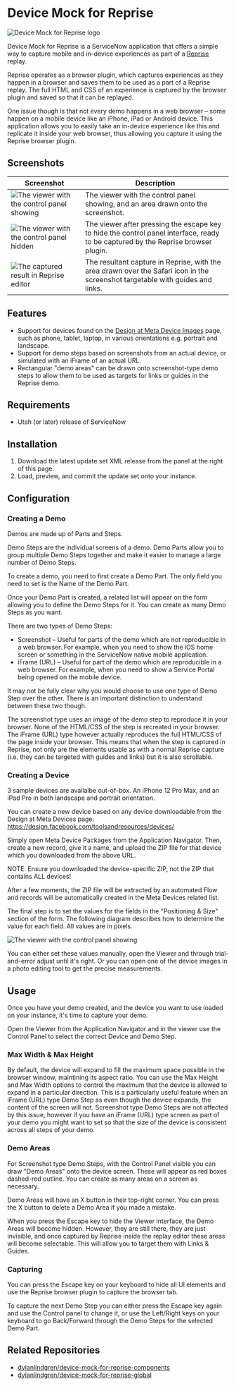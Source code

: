 # Device Mock for Reprise

![Device Mock for Reprise logo](images/dmr-logo.svg)

Device Mock for Reprise is a ServiceNow application that offers a simple way to capture mobile and in-device experiences as part of a [Reprise](https://www.getreprise.com) replay.

Reprise operates as a browser plugin, which captures experiences as they happen in a browser and saves them to be used as a part of a Reprise replay. The full HTML and CSS of an experience is captured by the browser plugin and saved so that it can be replayed.

One issue though is that not every demo happens in a web browser – some happen on a mobile device like an iPhone, iPad or Android device. This application allows you to easily take an in-device experience like this and replicate it inside your web browser, thus allowing you capture it using the Reprise browser plugin.

## Screenshots

|Screenshot| Description |
|---|---|
|![The viewer with the control panel showing](images/example-withcp.jpg)|The viewer with the control panel showing, and an area drawn onto the screenshot.|
|![The viewer with the control panel hidden](images/example-nocp.jpg)|The viewer after pressing the escape key to hide the control panel interface, ready to be captured by the Reprise browser plugin.|
|![The captured result in Reprise editor](images/example-inrp.jpg)|The resultant capture in Reprise, with the area drawn over the Safari icon in the screenshot targetable with guides and links.|

## Features

- Support for devices found on the [Design at Meta Device Images](https://design.facebook.com/toolsandresources/devices/) page, such as phone, tablet, laptop, in various orientations e.g. portrait and landscape.
- Support for demo steps based on screenshots from an actual device, or simulated with an iFrame of an actual URL.
- Rectangular "demo areas" can be drawn onto screenshot-type demo steps to allow them to be used as targets for links or guides in the Reprise demo.

## Requirements
- Utah (or later) release of ServiceNow

## Installation

1. Download the latest update set XML release from the panel at the right of this page.
2. Load, preview, and commit the update set onto your instance.

## Configuration

### Creating a Demo

Demos are made up of Parts and Steps.

Demo Steps are the individual screens of a demo. Demo Parts allow you to group multiple Demo Steps together and make it easier to manage a large number of Demo Steps.

To create a demo, you need to first create a Demo Part. The only field you need to set is the Name of the Demo Part.

Once your Demo Part is created, a related list will appear on the form allowing you to define the Demo Steps for it. You can create as many Demo Steps as you want.

There are two types of Demo Steps:

- Screenshot – Useful for parts of the demo which are not reproducible in a web browser. For example, when you need to show the iOS home screen or something in the ServiceNow native mobile application.
- iFrame (URL) – Useful for part of the demo which are reproducible in a web browser. For example, when you need to show a Service Portal being opened on the mobile device.

It may not be fully clear why you would choose to use one type of Demo Step over the other. There is an important distinction to understand between these two though.

The screenshot type uses an image of the demo step to reproduce it in your browser. None of the HTML/CSS of the step is recreated in your browser. The iFrame (URL) type however actually reproduces the full HTML/CSS of the page inside your browser. This means that when the step is captured in Reprise, not only are the elements usable as with a normal Reprise capture (i.e. they can be targeted with guides and links) but it is also scrollable.

### Creating a Device
3 sample devices are availalbe out-of-box. An iPhone 12 Pro Max, and an iPad Pro in both landscape and portrait orientation.

You can create a new device based on any device downloadable from the Design at Meta Devices page:
https://design.facebook.com/toolsandresources/devices/

Simply open Meta Device Packages from the Application Navigator. Then, create a new record, give it a name, and upload the ZIP file for that device which you downloaded from the above URL.

NOTE: Ensure you downloaded the device-specific ZIP, not the ZIP that contains ALL devices!

After a few moments, the ZIP file will be extracted by an automated Flow and records will be automatically created in the Meta Devices related list.

The final step is to set the values for the fields in the "Positioning & Size" section of the form. The following diagram describes how to determine the value for each field. All values are in pixels.

![The viewer with the control panel showing](images/x_snc_mer.instructions.png)

You can either set these values manually, open the Viewer and through trial-and-error adjust until it's right. Or you can open one of the device images in a photo editing tool to get the precise measurements.

## Usage
Once you have your demo created, and the device you want to use loaded on your instance, it's time to capture your demo.

Open the Viewer from the Application Navigator and in the viewer use the Control Panel to select the correct Device and Demo Step.

### Max Width & Max Height

By default, the device will expand to fill the maximum space possible in the browser window, maintining its aspect ratio. You can use the Max Height and Max Width options to control the maximum that the device is allowed to expand in a particular direction. This is a particularly useful feature when an iFrame (URL) type Demo Step as even though the device expands, the content of the screen will not. Screenshot type Demo Steps are not affected by this issue, however if you have an iFrame (URL) type screen as part of your demo you might want to set so that the size of the device is consistent across all steps of your demo.

### Demo Areas
For Screenshot type Demo Steps, with the Control Panel visible you can draw "Demo Areas" onto the device screen. These will appear as red boxes dashed-red outline. You can create as many areas on a screen as necessary.

Demo Areas will have an X button in their top-right corner. You can press the X button to delete a Demo Area if you made a mistake.

When you press the Escape key to hide the Viewer interface, the Demo Areas will become hidden. However, they are still there, they are just invisible, and once captured by Reprise inside the replay editor these areas will become selectable. This will allow you to target them with Links & Guides.

### Capturing
You can press the Escape key on your keyboard to hide all UI elements and use the Reprise browser plugin to capture the browser tab.

To capture the next Demo Step you can either press the Escape key again and use the Control panel to change it, or use the Left/Right keys on your keyboard to go Back/Forward through the Demo Steps for the selected Demo Part.

## Related Repositories

- [dylanlindgren/device-mock-for-reprise-components](https://github.com/dylanlindgren/device-mock-for-reprise-components)
- [dylanlindgren/device-mock-for-reprise-global](https://github.com/dylanlindgren/device-mock-for-reprise-global)